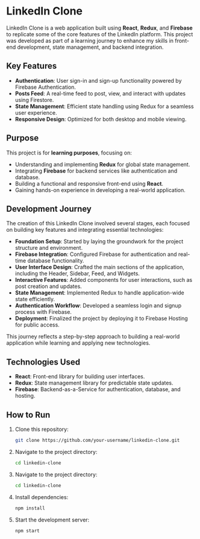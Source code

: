 # LinkedIn Clone

LinkedIn Clone is a web application built using **React**, **Redux**, and **Firebase** to replicate some of the core features of the LinkedIn platform. This project was developed as part of a learning journey to enhance my skills in front-end development, state management, and backend integration.

## Key Features

- **Authentication**: User sign-in and sign-up functionality powered by Firebase Authentication.
- **Posts Feed**: A real-time feed to post, view, and interact with updates using Firestore.
- **State Management**: Efficient state handling using Redux for a seamless user experience.
- **Responsive Design**: Optimized for both desktop and mobile viewing.

## Purpose

This project is for **learning purposes**, focusing on:

- Understanding and implementing **Redux** for global state management.
- Integrating **Firebase** for backend services like authentication and database.
- Building a functional and responsive front-end using **React**.
- Gaining hands-on experience in developing a real-world application.

## Development Journey

The creation of this LinkedIn Clone involved several stages, each focused on building key features and integrating essential technologies:

- **Foundation Setup**: Started by laying the groundwork for the project structure and environment.
- **Firebase Integration**: Configured Firebase for authentication and real-time database functionality.
- **User Interface Design**: Crafted the main sections of the application, including the Header, Sidebar, Feed, and Widgets.
- **Interactive Features**: Added components for user interactions, such as post creation and updates.
- **State Management**: Implemented Redux to handle application-wide state efficiently.
- **Authentication Workflow**: Developed a seamless login and signup process with Firebase.
- **Deployment**: Finalized the project by deploying it to Firebase Hosting for public access.

This journey reflects a step-by-step approach to building a real-world application while learning and applying new technologies.

## Technologies Used

- **React**: Front-end library for building user interfaces.
- **Redux**: State management library for predictable state updates.
- **Firebase**: Backend-as-a-Service for authentication, database, and hosting.

## How to Run

1. Clone this repository:

   ```bash
   git clone https://github.com/your-username/linkedin-clone.git
   ```

2. Navigate to the project directory:

   ```bash
   cd linkedin-clone
   ```

3. Navigate to the project directory:

   ```bash
   cd linkedin-clone
   ```

4. Install dependencies:

   ```bash
   npm install
   ```

5. Start the development server:
   ```bash
   npm start
   ```
